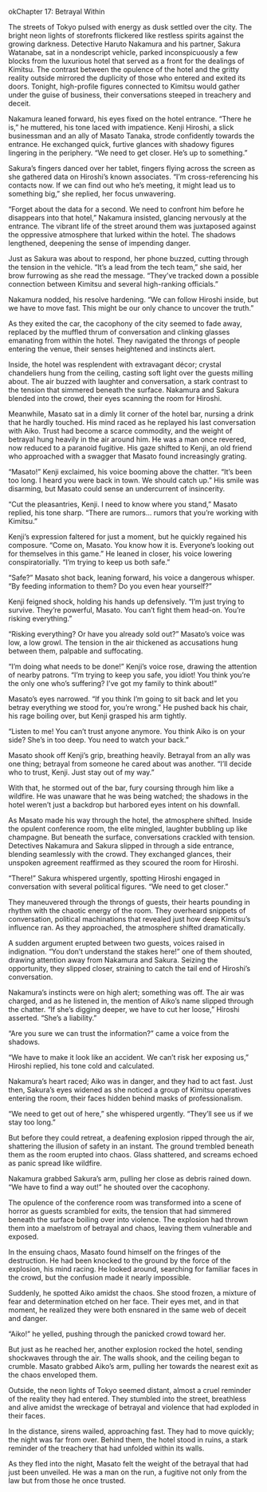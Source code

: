 okChapter 17: Betrayal Within

The streets of Tokyo pulsed with energy as dusk settled over the city. The bright neon lights of storefronts flickered like restless spirits against the growing darkness. Detective Haruto Nakamura and his partner, Sakura Watanabe, sat in a nondescript vehicle, parked inconspicuously a few blocks from the luxurious hotel that served as a front for the dealings of Kimitsu. The contrast between the opulence of the hotel and the gritty reality outside mirrored the duplicity of those who entered and exited its doors. Tonight, high-profile figures connected to Kimitsu would gather under the guise of business, their conversations steeped in treachery and deceit.

Nakamura leaned forward, his eyes fixed on the hotel entrance. “There he is,” he muttered, his tone laced with impatience. Kenji Hiroshi, a slick businessman and an ally of Masato Tanaka, strode confidently towards the entrance. He exchanged quick, furtive glances with shadowy figures lingering in the periphery. “We need to get closer. He’s up to something.”

Sakura’s fingers danced over her tablet, fingers flying across the screen as she gathered data on Hiroshi’s known associates. “I’m cross-referencing his contacts now. If we can find out who he’s meeting, it might lead us to something big,” she replied, her focus unwavering.

“Forget about the data for a second. We need to confront him before he disappears into that hotel,” Nakamura insisted, glancing nervously at the entrance. The vibrant life of the street around them was juxtaposed against the oppressive atmosphere that lurked within the hotel. The shadows lengthened, deepening the sense of impending danger.

Just as Sakura was about to respond, her phone buzzed, cutting through the tension in the vehicle. “It’s a lead from the tech team,” she said, her brow furrowing as she read the message. “They’ve tracked down a possible connection between Kimitsu and several high-ranking officials.”

Nakamura nodded, his resolve hardening. “We can follow Hiroshi inside, but we have to move fast. This might be our only chance to uncover the truth.”

As they exited the car, the cacophony of the city seemed to fade away, replaced by the muffled thrum of conversation and clinking glasses emanating from within the hotel. They navigated the throngs of people entering the venue, their senses heightened and instincts alert.

Inside, the hotel was resplendent with extravagant décor; crystal chandeliers hung from the ceiling, casting soft light over the guests milling about. The air buzzed with laughter and conversation, a stark contrast to the tension that simmered beneath the surface. Nakamura and Sakura blended into the crowd, their eyes scanning the room for Hiroshi.

Meanwhile, Masato sat in a dimly lit corner of the hotel bar, nursing a drink that he hardly touched. His mind raced as he replayed his last conversation with Aiko. Trust had become a scarce commodity, and the weight of betrayal hung heavily in the air around him. He was a man once revered, now reduced to a paranoid fugitive. His gaze shifted to Kenji, an old friend who approached with a swagger that Masato found increasingly grating.

“Masato!” Kenji exclaimed, his voice booming above the chatter. “It’s been too long. I heard you were back in town. We should catch up.” His smile was disarming, but Masato could sense an undercurrent of insincerity.

“Cut the pleasantries, Kenji. I need to know where you stand,” Masato replied, his tone sharp. “There are rumors… rumors that you’re working with Kimitsu.”

Kenji’s expression faltered for just a moment, but he quickly regained his composure. “Come on, Masato. You know how it is. Everyone’s looking out for themselves in this game.” He leaned in closer, his voice lowering conspiratorially. “I’m trying to keep us both safe.”

“Safe?” Masato shot back, leaning forward, his voice a dangerous whisper. “By feeding information to them? Do you even hear yourself?”

Kenji feigned shock, holding his hands up defensively. “I’m just trying to survive. They’re powerful, Masato. You can’t fight them head-on. You’re risking everything.”

“Risking everything? Or have you already sold out?” Masato’s voice was low, a low growl. The tension in the air thickened as accusations hung between them, palpable and suffocating.

“I’m doing what needs to be done!” Kenji’s voice rose, drawing the attention of nearby patrons. “I’m trying to keep you safe, you idiot! You think you’re the only one who’s suffering? I’ve got my family to think about!”

Masato’s eyes narrowed. “If you think I’m going to sit back and let you betray everything we stood for, you’re wrong.” He pushed back his chair, his rage boiling over, but Kenji grasped his arm tightly.

“Listen to me! You can’t trust anyone anymore. You think Aiko is on your side? She’s in too deep. You need to watch your back.”

Masato shook off Kenji’s grip, breathing heavily. Betrayal from an ally was one thing; betrayal from someone he cared about was another. “I’ll decide who to trust, Kenji. Just stay out of my way.”

With that, he stormed out of the bar, fury coursing through him like a wildfire. He was unaware that he was being watched; the shadows in the hotel weren’t just a backdrop but harbored eyes intent on his downfall.

As Masato made his way through the hotel, the atmosphere shifted. Inside the opulent conference room, the elite mingled, laughter bubbling up like champagne. But beneath the surface, conversations crackled with tension. Detectives Nakamura and Sakura slipped in through a side entrance, blending seamlessly with the crowd. They exchanged glances, their unspoken agreement reaffirmed as they scoured the room for Hiroshi.

“There!” Sakura whispered urgently, spotting Hiroshi engaged in conversation with several political figures. “We need to get closer.”

They maneuvered through the throngs of guests, their hearts pounding in rhythm with the chaotic energy of the room. They overheard snippets of conversation, political machinations that revealed just how deep Kimitsu’s influence ran. As they approached, the atmosphere shifted dramatically.

A sudden argument erupted between two guests, voices raised in indignation. “You don’t understand the stakes here!” one of them shouted, drawing attention away from Nakamura and Sakura. Seizing the opportunity, they slipped closer, straining to catch the tail end of Hiroshi’s conversation.

Nakamura’s instincts were on high alert; something was off. The air was charged, and as he listened in, the mention of Aiko’s name slipped through the chatter. “If she’s digging deeper, we have to cut her loose,” Hiroshi asserted. “She’s a liability.”

“Are you sure we can trust the information?” came a voice from the shadows.

“We have to make it look like an accident. We can’t risk her exposing us,” Hiroshi replied, his tone cold and calculated.

Nakamura’s heart raced; Aiko was in danger, and they had to act fast. Just then, Sakura’s eyes widened as she noticed a group of Kimitsu operatives entering the room, their faces hidden behind masks of professionalism.

“We need to get out of here,” she whispered urgently. “They’ll see us if we stay too long.”

But before they could retreat, a deafening explosion ripped through the air, shattering the illusion of safety in an instant. The ground trembled beneath them as the room erupted into chaos. Glass shattered, and screams echoed as panic spread like wildfire.

Nakamura grabbed Sakura’s arm, pulling her close as debris rained down. “We have to find a way out!” he shouted over the cacophony.

The opulence of the conference room was transformed into a scene of horror as guests scrambled for exits, the tension that had simmered beneath the surface boiling over into violence. The explosion had thrown them into a maelstrom of betrayal and chaos, leaving them vulnerable and exposed.

In the ensuing chaos, Masato found himself on the fringes of the destruction. He had been knocked to the ground by the force of the explosion, his mind racing. He looked around, searching for familiar faces in the crowd, but the confusion made it nearly impossible.

Suddenly, he spotted Aiko amidst the chaos. She stood frozen, a mixture of fear and determination etched on her face. Their eyes met, and in that moment, he realized they were both ensnared in the same web of deceit and danger.

“Aiko!” he yelled, pushing through the panicked crowd toward her.

But just as he reached her, another explosion rocked the hotel, sending shockwaves through the air. The walls shook, and the ceiling began to crumble. Masato grabbed Aiko’s arm, pulling her towards the nearest exit as the chaos enveloped them.

Outside, the neon lights of Tokyo seemed distant, almost a cruel reminder of the reality they had entered. They stumbled into the street, breathless and alive amidst the wreckage of betrayal and violence that had exploded in their faces.

In the distance, sirens wailed, approaching fast. They had to move quickly; the night was far from over. Behind them, the hotel stood in ruins, a stark reminder of the treachery that had unfolded within its walls.

As they fled into the night, Masato felt the weight of the betrayal that had just been unveiled. He was a man on the run, a fugitive not only from the law but from those he once trusted.

